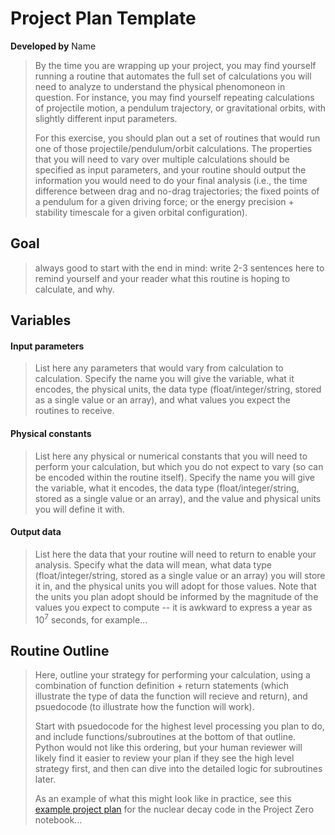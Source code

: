 Project Plan Template
=====================

**Developed by** Name

> By the time you are wrapping up your project, you may find yourself running a routine that automates the full set of calculations you will need to analyze to understand the physical phenomoneon in question.  For instance, you may find yourself repeating calculations of projectile motion, a pendulum trajectory, or gravitational orbits, with slightly different input parameters.  
> 
> For this exercise, you should plan out a set of routines that would run one of those projectile/pendulum/orbit calculations. The properties that you will need to vary over multiple calculations should be specified as input parameters, and your routine should output the information you would need to do your final analysis (i.e., the time difference between drag and no-drag trajectories; the fixed points of a pendulum for a given driving force; or the energy precision + stability timescale for a given orbital configuration).  

Goal
---------
>always good to start with the end in mind: write 2-3 sentences here to remind yourself and your reader what this routine is hoping to calculate, and why.


Variables
---------

#### Input parameters

> List here any parameters that would vary from calculation to calculation.  Specify the name you will give the variable, what it encodes, the physical units, the data type (float/integer/string, stored as a single value or an array), and what values you expect the routines to receive. 


#### Physical constants
> List here any physical or numerical constants that you will need to perform your calculation, but which you do not expect to vary (so can be encoded within the routine itself). Specify the name you will give the variable, what it encodes, the data type (float/integer/string, stored as a single value or an array), and the value and physical units you will define it with. 


#### Output data
> List here the data that your routine will need to return to enable your analysis.  Specify what the data will mean, what data type (float/integer/string, stored as a single value or an array) you will store it in, and the physical units you will adopt for those values. Note that the units you plan adopt should be informed by the magnitude of the values you expect to compute -- it is awkward to express a year as 10<sup>7</sup> seconds, for example...


Routine Outline
---------

> Here, outline your strategy for performing your calculation, using a combination of function definition + return statements (which illustrate the type of data the function will recieve and return), and psuedocode (to illustrate how the function will work).
> 
> Start with psuedocode for the highest level processing you plan to do, and include functions/subroutines at the bottom of that outline.  Python would not like this ordering, but your human reviewer will likely find it easier to review your plan if they see the high level strategy first, and then can dive into the detailed logic for subroutines later. 
>
>As an example of what this might look like in practice, see this [example project plan](https://github.com/PHYS486-S22/PHYS486-S22/blob/main/ProjectPlan%2BReviewTemplates/ProjectPlan_ProjectZero.md) for the nuclear decay code in the Project Zero notebook...
